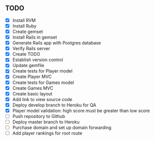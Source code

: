 ## TODO

- [x] Install RVM
- [x] Install Ruby
- [x] Create gemset
- [x] Install Rails in gemset
- [x] Generate Rails app with Postgres database
- [x] Verify Rails server
- [x] Create TODO
- [x] Establish version control
- [x] Update gemfile
- [x] Create tests for Player model
- [x] Create Player MVC
- [x] Create tests for Games model
- [x] Create Games MVC
- [x] Create basic layout
- [x] Add link to view source code
- [x] Deploy develop branch to Heroku for QA
- [x] Player model validation: high score must be greater than low score
- [ ] Push repository to Github
- [ ] Deploy master branch to Heroku
- [ ] Purchase domain and set up domain forwarding
- [ ] Add player rankings for root route
